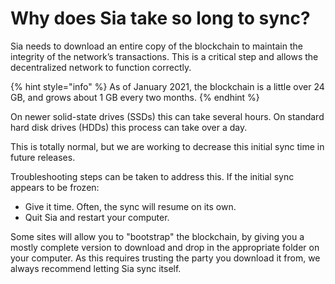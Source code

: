 # Why does Sia take so long to sync?

Sia needs to download an entire copy of the blockchain to maintain the integrity of the network’s transactions. This is a critical step and allows the decentralized network to function correctly.

{% hint style="info" %}
As of January 2021, the blockchain is a little over 24 GB, and grows about 1 GB every two months.
{% endhint %}

On newer solid-state drives \(SSDs\) this can take several hours. On standard hard disk drives \(HDDs\) this process can take over a day.

This is totally normal, but we are working to decrease this initial sync time in future releases.

Troubleshooting steps can be taken to address this. If the initial sync appears to be frozen:

* Give it time. Often, the sync will resume on its own.
* Quit Sia and restart your computer.

Some sites will allow you to "bootstrap" the blockchain, by giving you a mostly complete version to download and drop in the appropriate folder on your computer. As this requires trusting the party you download it from, we always recommend letting Sia sync itself.

